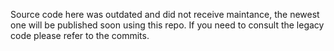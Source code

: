 Source code here was outdated and did not receive maintance, the newest one will be published soon using this repo.
If you need to consult the legacy code please refer to the commits.
